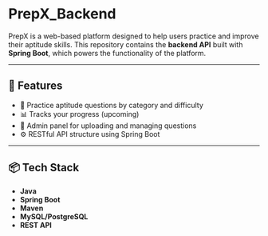 # PrepX_Backend

PrepX is a web-based platform designed to help users practice and improve their aptitude skills. This repository contains the **backend API** built with **Spring Boot**, which powers the functionality of the platform.

---

## 🚀 Features

- 🧠 Practice aptitude questions by category and difficulty
- 📊 Tracks your progress (upcoming)
- 🔐 Admin panel for uploading and managing questions
- ⚙️ RESTful API structure using Spring Boot

---

## 📦 Tech Stack

- **Java**
- **Spring Boot**
- **Maven**
- **MySQL/PostgreSQL**
- **REST API**

